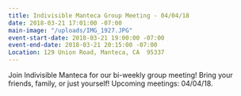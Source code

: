 ```yaml
---
title: Indivisible Manteca Group Meeting - 04/04/18
date: 2018-03-21 17:01:00 -07:00
main-image: "/uploads/IMG_1927.JPG"
event-start-date: 2018-03-21 19:00:00 -07:00
event-end-date: 2018-03-21 20:15:00 -07:00
Location: 129 Union Road, Manteca, CA  95337
---
```


Join Indivisible Manteca for our bi-weekly group meeting! Bring your friends, family, or just yourself!  Upcoming meetings: 04/04/18.